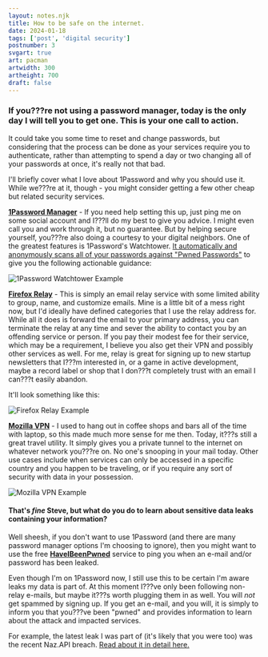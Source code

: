 ```yaml
---
layout: notes.njk
title: How to be safe on the internet.
date: 2024-01-18
tags: ['post', 'digital security']
postnumber: 3
svgart: true
art: pacman
artwidth: 300
artheight: 700
draft: false
---
```


### If you???re not using a password manager, today is the only day I will tell you to get one. This is your one call to action.
It could take you some time to reset and change passwords, but considering that the process can be done as your services require you to authenticate, rather than attempting to spend a day or two changing all of your passwords at once, it's really not that bad.

I'll briefly cover what I love about 1Password and why you should use it. While we???re at it, though - you might consider getting a few other cheap but related security services.

**[1Password Manager](https://1password.com/)** - If you need help setting this up, just ping me on some social account and I???ll do my best to give you advice. I might even call you and work through it, but no guarantee. But by helping secure yourself, you???re also doing a courtesy to your digital neighbors. One of the greatest features is 1Password's Watchtower. [It automatically and anonymously scans all of your passwords against "Pwned Passwords"](https://blog.1password.com/finding-pwned-passwords-with-1password/]) to give you the following actionable guidance:

![1Password Watchtower Example](../../images/notes/1password-example.jpg)

**[Firefox Relay](https://relay.firefox.com/)** - This is simply an email relay service with some limited ability to group, name, and customize emails. Mine is a little bit of a mess right now, but I'd ideally have defined categories that I use the relay address for. While all it does is forward the email to your primary address, you can terminate the relay at any time and sever the ability to contact you by an offending service or person. If you pay their modest fee for their service, which may be a requirement, I believe you also get their VPN and possibly other services as well. For me, relay is great for signing up to new startup newsletters that I???m interested in, or a game in active development, maybe a record label or shop that I don???t completely trust with an email I can???t easily abandon.

It'll look something like this:

![Firefox Relay Example](../../images/notes/ff-relay-example.jpg)

**[Mozilla VPN](https://www.mozilla.org/en-US/products/vpn/)** - I used to hang out in coffee shops and bars all of the time with laptop, so this made much more sense for me then. Today, it???s still a great travel utility. It simply gives you a private tunnel to the internet on whatever network you???re on. No one's snooping in your mail today. Other use cases include when services can only be accessed in a specific country and you happen to be traveling, or if you require any sort of security with data in your possession. 

![Mozilla VPN Example](../../images/notes/moz-vpn-example.jpg)

#### That's _fine_ Steve, but what do you do to learn about sensitive data leaks containing your information?

Well sheesh, if you don't want to use 1Password (and there are many password manager options I'm choosing to ignore), then you might want to use the free **[HaveIBeenPwned](https://haveibeenpwned.com/)** service to ping you when an e-mail and/or password has been leaked.

Even though I'm on 1Password now, I still use this to be certain I'm aware leaks my data is part of. At this moment I???ve only been following non-relay e-mails, but maybe it???s worth plugging them in as well. You will _not_ get spammed by signing up. If you get an e-mail, and you will, it is simply to inform you that you???ve been "pwned" and provides information to learn about the attack and impacted services.

For example, the latest leak I was part of (it's likely that you were too) was the recent Naz.API breach. [Read about it in detail here.](https://www.troyhunt.com/inside-the-massive-naz-api-credential-stuffing-list/)
